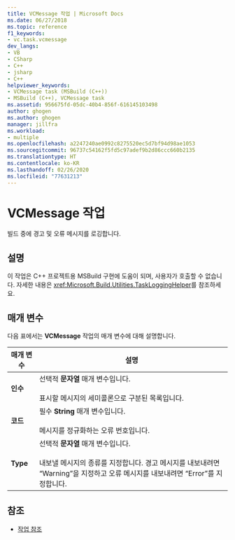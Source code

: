 ```yaml
---
title: VCMessage 작업 | Microsoft Docs
ms.date: 06/27/2018
ms.topic: reference
f1_keywords:
- vc.task.vcmessage
dev_langs:
- VB
- CSharp
- C++
- jsharp
- C++
helpviewer_keywords:
- VCMessage task (MSBuild (C++))
- MSBuild (C++), VCMessage task
ms.assetid: 956675fd-05dc-40b4-856f-616145103498
author: ghogen
ms.author: ghogen
manager: jillfra
ms.workload:
- multiple
ms.openlocfilehash: a2247240ae0992c8275520ec5d7bf94d98ae1053
ms.sourcegitcommit: 96737c54162f5fd5c97adef9b2d86ccc660b2135
ms.translationtype: HT
ms.contentlocale: ko-KR
ms.lasthandoff: 02/26/2020
ms.locfileid: "77631213"
---
```

# <a name="vcmessage-task"></a>VCMessage 작업

빌드 중에 경고 및 오류 메시지를 로깅합니다.

## <a name="remarks"></a>설명

 이 작업은 C++ 프로젝트용 MSBuild 구현에 도움이 되며, 사용자가 호출할 수 없습니다. 자세한 내용은 <xref:Microsoft.Build.Utilities.TaskLoggingHelper>를 참조하세요.

## <a name="parameters"></a>매개 변수

 다음 표에서는 **VCMessage** 작업의 매개 변수에 대해 설명합니다.

|매개 변수|설명|
|---------------|-----------------|
|**인수**|선택적 **문자열** 매개 변수입니다.<br /><br /> 표시할 메시지의 세미콜론으로 구분된 목록입니다.|
|**코드**|필수 **String** 매개 변수입니다.<br /><br /> 메시지를 정규화하는 오류 번호입니다.|
|**Type**|선택적 **문자열** 매개 변수입니다.<br /><br /> 내보낼 메시지의 종류를 지정합니다. 경고 메시지를 내보내려면 “Warning”을 지정하고 오류 메시지를 내보내려면 “Error”를 지정합니다.|

## <a name="see-also"></a>참조

- [작업 참조](../msbuild/msbuild-task-reference.md)

